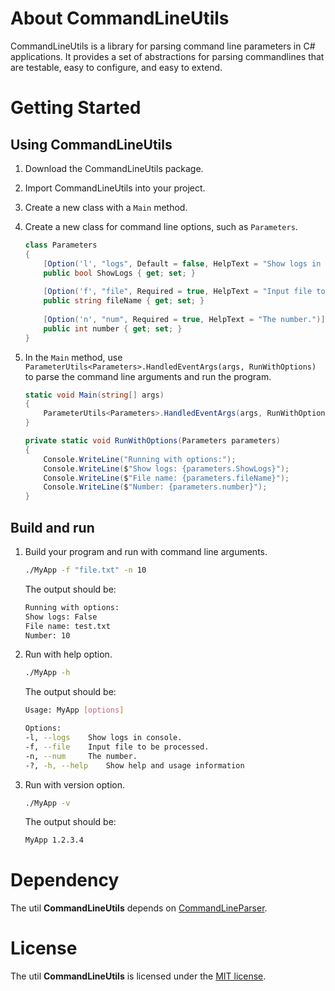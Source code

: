 # About CommandLineUtils
CommandLineUtils is a library for parsing command line parameters in C# applications. It provides a set of abstractions for parsing commandlines that are testable, easy to configure, and easy to extend.

# Getting Started
## Using CommandLineUtils
1. Download the CommandLineUtils package.
2. Import CommandLineUtils into your project.
3. Create a new class with a `Main` method.
4. Create a new class for command line options, such as `Parameters`.
    ```csharp
   class Parameters
    {
        [Option('l', "logs", Default = false, HelpText = "Show logs in console.")]
        public bool ShowLogs { get; set; }
        
        [Option('f', "file", Required = true, HelpText = "Input file to be processed.")]
        public string fileName { get; set; }
        
        [Option('n', "num", Required = true, HelpText = "The number.")]
        public int number { get; set; }
    }
   ```
5. In the `Main` method, use `ParameterUtils<Parameters>.HandledEventArgs(args, RunWithOptions)` to parse the command line arguments and run the program.

    ```csharp
    static void Main(string[] args)
    {
        ParameterUtils<Parameters>.HandledEventArgs(args, RunWithOptions);
    }

    private static void RunWithOptions(Parameters parameters)
    {
        Console.WriteLine("Running with options:");
        Console.WriteLine($"Show logs: {parameters.ShowLogs}");
        Console.WriteLine($"File name: {parameters.fileName}");
        Console.WriteLine($"Number: {parameters.number}");
    }
    ```
## Build and run
1. Build your program and run with command line arguments.
    ```bash
    ./MyApp -f "file.txt" -n 10
    ```
    The output should be:
    ```bash
    Running with options:
    Show logs: False
    File name: test.txt
    Number: 10
    ```
2. Run with help option.
    ```bash
    ./MyApp -h
    ```
    The output should be:
    ```bash
    Usage: MyApp [options]
    
    Options:
    -l, --logs    Show logs in console.
    -f, --file    Input file to be processed.
    -n, --num     The number.
    -?, -h, --help    Show help and usage information
    ```
3. Run with version option.
    ```bash
    ./MyApp -v
    ```
    The output should be:
    ```bash
    MyApp 1.2.3.4
    ```
# Dependency
The util **CommandLineUtils** depends on [CommandLineParser](https://www.nuget.org/packages/CommandLineParser/).

# License
The util **CommandLineUtils** is licensed under the [MIT license](https://en.wikipedia.org/wiki/MIT_License).